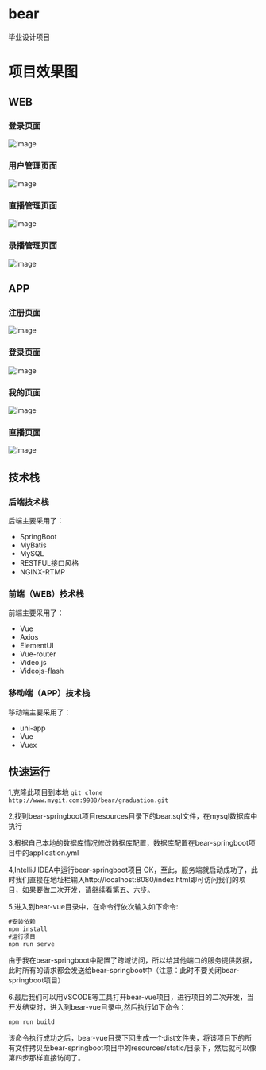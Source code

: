 # bear
毕业设计项目

# 项目效果图
## WEB
### 登录页面
![image](http://www.mygit.com:9988/bear/graduation/blob/master/config/images/login.png)
### 用户管理页面
![image](http://www.mygit.com:9988/bear/graduation/tree/master/config/images/userManage.png)
### 直播管理页面
![image](http://www.mygit.com:9988/bear/graduation/tree/master/config/images/live.png)
### 录播管理页面
![image](http://www.mygit.com:9988/bear/graduation/tree/master/config/images/record.png)
## APP
### 注册页面
![image](http://www.mygit.com:9988/bear/graduation/tree/master/config/images/appRegesiter.jpg)
### 登录页面
![image](http://www.mygit.com:9988/bear/graduation/tree/master/config/images/appLogin.jpg)
### 我的页面
![image](http://www.mygit.com:9988/bear/graduation/tree/master/config/images/appMe.jpg)
### 直播页面
![image](http://www.mygit.com:9988/bear/graduation/tree/master/config/images/appLive.jpg)

## 技术栈
### 后端技术栈
后端主要采用了：
- SpringBoot
- MyBatis
- MySQL
- RESTFUL接口风格
- NGINX-RTMP

### 前端（WEB）技术栈
前端主要采用了：
- Vue
- Axios
- ElementUI
- Vue-router
- Video.js
- Videojs-flash

### 移动端（APP）技术栈
移动端主要采用了：
- uni-app
- Vue
- Vuex

## 快速运行
1,克隆此项目到本地
`git clone http://www.mygit.com:9988/bear/graduation.git`

2,找到bear-springboot项目resources目录下的bear.sql文件，在mysql数据库中执行

3,根据自己本地的数据库情况修改数据库配置，数据库配置在bear-springboot项目中的application.yml

4,IntelliJ IDEA中运行bear-springboot项目
OK，至此，服务端就启动成功了，此时我们直接在地址栏输入http://localhost:8080/index.html即可访问我们的项目，如果要做二次开发，请继续看第五、六步。

5,进入到bear-vue目录中，在命令行依次输入如下命令:
```java 
#安装依赖
npm install
#运行项目
npm run serve
```
由于我在bear-springboot中配置了跨域访问，所以给其他端口的服务提供数据，此时所有的请求都会发送给bear-springboot中（注意：此时不要关闭bear-springboot项目）

6.最后我们可以用VSCODE等工具打开bear-vue项目，进行项目的二次开发，当开发结束时，进入到bear-vue目录中,然后执行如下命令：

`npm run build`

该命令执行成功之后，bear-vue目录下回生成一个dist文件夹，将该项目下的所有文件拷贝至bear-springboot项目中的resources/static/目录下，然后就可以像第四步那样直接访问了。

